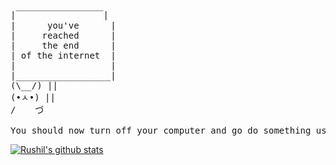 <pre>
|￣￣￣￣￣￣￣￣￣￣|
|      you've      |
|     reached      | 
|     the end      |
| of the internet  |
|                  | 
|__________________| 
(\__/) || 
(•ㅅ•) || 
/ 　 づ

You should now turn off your computer and go do something useful with the rest of your life.
</pre>


[![Rushil's github stats](https://github-readme-stats.vercel.app/api?username=rushilwiz&theme=tokyonight&show_icons=true)](https://github.com/rushilwiz)
